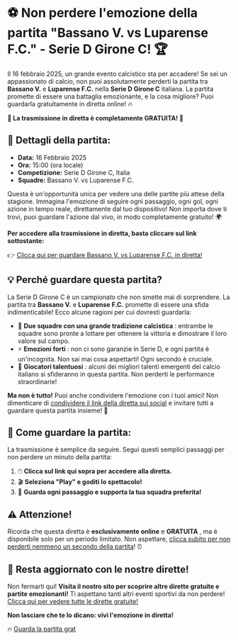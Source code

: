 # ⚽ Non perdere l'emozione della partita "Bassano V. vs Luparense F.C." - Serie D Girone C! 🏆

Il 16 febbraio 2025, un grande evento calcistico sta per accadere! Se sei un appassionato di calcio, non puoi assolutamente perderti la partita tra **Bassano V.** e **Luparense F.C.** nella **Serie D Girone C** italiana. La partita promette di essere una battaglia emozionante, e la cosa migliore? Puoi guardarla gratuitamente in diretta online! 🔥

**🎥 La trasmissione in diretta è completamente GRATUITA! 🎥**

## 🏁 Dettagli della partita:

- **Data:** 16 Febbraio 2025
- **Ora:** 15:00 (ora locale)
- **Competizione:** Serie D Girone C, Italia
- **Squadre:** Bassano V. vs Luparense F.C.

Questa è un'opportunità unica per vedere una delle partite più attese della stagione. Immagina l'emozione di seguire ogni passaggio, ogni gol, ogni azione in tempo reale, direttamente dal tuo dispositivo! Non importa dove ti trovi, puoi guardare l'azione dal vivo, in modo completamente gratuito! 🌍

**Per accedere alla trasmissione in diretta, basta cliccare sul link sottostante:**

👉 [Clicca qui per guardare Bassano V. vs Luparense F.C. in diretta!](https://tinyurl.com/livestreamfreeo?st=Bassano+V.+vs+Luparense+F.C.&si=gh)

## 💡 Perché guardare questa partita?

La Serie D Girone C è un campionato che non smette mai di sorprendere. La partita tra **Bassano V.** e **Luparense F.C.** promette di essere una sfida indimenticabile! Ecco alcune ragioni per cui dovresti guardarla:

- 🔴 **Due squadre con una grande tradizione calcistica** : entrambe le squadre sono pronte a lottare per ottenere la vittoria e dimostrare il loro valore sul campo.
- ⚡ **Emozioni forti** : non ci sono garanzie in Serie D, e ogni partita è un'incognita. Non sai mai cosa aspettarti! Ogni secondo è cruciale.
- 🌟 **Giocatori talentuosi** : alcuni dei migliori talenti emergenti del calcio italiano si sfideranno in questa partita. Non perderti le performance straordinarie!

**Ma non è tutto!** Puoi anche condividere l'emozione con i tuoi amici! Non dimenticare di [condividere il link della diretta sui social](https://tinyurl.com/livestreamfreeo?st=Bassano+V.+vs+Luparense+F.C.&si=gh) e invitare tutti a guardare questa partita insieme! 📱

## 🔗 Come guardare la partita:

La trasmissione è semplice da seguire. Segui questi semplici passaggi per non perdere un minuto della partita:

1. 🖱️ **Clicca sul link qui sopra per accedere alla diretta.**
2. 🎬 **Seleziona "Play" e goditi lo spettacolo!**
3. 👀 **Guarda ogni passaggio e supporta la tua squadra preferita!**

## ⚠️ Attenzione!

Ricorda che questa diretta è **esclusivamente online** e **GRATUITA** , ma è disponibile solo per un periodo limitato. Non aspettare, [clicca subito per non perderti nemmeno un secondo della partita](https://tinyurl.com/livestreamfreeo?st=Bassano+V.+vs+Luparense+F.C.&si=gh)! ⏰

## 📲 Resta aggiornato con le nostre dirette!

Non fermarti qui! **Visita il nostro sito per scoprire altre dirette gratuite e partite emozionanti!** Ti aspettano tanti altri eventi sportivi da non perdere! [Clicca qui per vedere tutte le dirette gratuite!](https://tinyurl.com/livestreamfreeo?st=Bassano+V.+vs+Luparense+F.C.&si=gh)

**Non lasciare che te lo dicano: vivi l'emozione in diretta!**

🔥 [Guarda la partita grat](https://tinyurl.com/livestreamfreeo?st=Bassano+V.+vs+Luparense+F.C.&si=gh)
